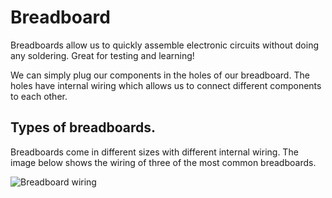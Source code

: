 # Breadboard

Breadboards allow us to quickly assemble electronic circuits without doing any soldering. Great for testing and learning!

We can simply plug our components in the holes of our breadboard. The holes have internal wiring which allows us to connect different components to each other.

## Types of breadboards.

Breadboards come in different sizes with different internal wiring. The image below shows the wiring of three of the most common breadboards.

![Breadboard wiring](images/BB-breadboards.png "100%")
